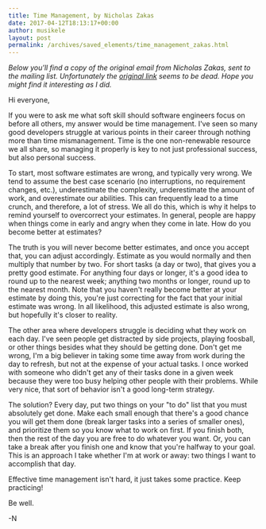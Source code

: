 ```yaml
---
title: Time Management, by Nicholas Zakas
date: 2017-04-12T18:13:17+00:00
author: musikele
layout: post
permalink: /archives/saved_elements/time_management_zakas.html
---
```


_Below you'll find a copy of the original email from Nicholas Zakas, sent to the mailing list. Unfortunately the [original link](https://www.nczonline.net/newsletter/archive/5afe08eb6f/) seems to be dead. Hope you might find it interesting as I did._

Hi everyone,

If you were to ask me what soft skill should software engineers focus on before all others, my answer would be time management. I've seen so many good developers struggle at various points in their career through nothing more than time mismanagement. Time is the one non-renewable resource we all share, so managing it properly is key to not just professional success, but also personal success.

To start, most software estimates are wrong, and typically very wrong. We tend to assume the best case scenario (no interruptions, no requirement changes, etc.), underestimate the complexity, underestimate the amount of work, and overestimate our abilities. This can frequently lead to a time crunch, and therefore, a lot of stress. We all do this, which is why it helps to remind yourself to overcorrect your estimates. In general, people are happy when things come in early and angry when they come in late. How do you become better at estimates?

The truth is you will never become better estimates, and once you accept that, you can adjust accordingly. Estimate as you would normally and then multiply that number by two. For short tasks (a day or two), that gives you a pretty good estimate. For anything four days or longer, it's a good idea to round up to the nearest week; anything two months or longer, round up to the nearest month. Note that you haven't really become better at your estimate by doing this, you're just correcting for the fact that your initial estimate was wrong. In all likelihood, this adjusted estimate is also wrong, but hopefully it's closer to reality.

The other area where developers struggle is deciding what they work on each day. I've seen people get distracted by side projects, playing foosball, or other things besides what they should be getting done. Don't get me wrong, I'm a big believer in taking some time away from work during the day to refresh, but not at the expense of your actual tasks. I once worked with someone who didn't get any of their tasks done in a given week because they were too busy helping other people with their problems. While very nice, that sort of behavior isn't a good long-term strategy.

The solution? Every day, put two things on your "to do" list that you must absolutely get done. Make each small enough that there's a good chance you will get them done (break larger tasks into a series of smaller ones), and prioritize them so you know what to work on first. If you finish both, then the rest of the day you are free to do whatever you want. Or, you can take a break after you finish one and know that you're halfway to your goal. This is an approach I take whether I'm at work or away: two things I want to accomplish that day. 

Effective time management isn't hard, it just takes some practice. Keep practicing!

Be well.

-N